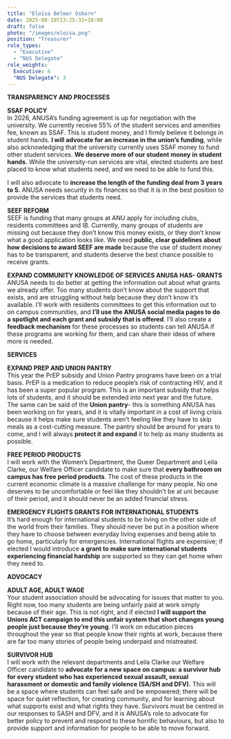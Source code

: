 ```yaml
---
title: "Eloisa Belmar Osborn"
date: 2025-08-10T23:25:31+10:00
draft: false
photo: "/images/eloisa.png"
position: "Treasurer"
role_types:
  - "Executive"
  - "NUS Delegate"
role_weights:
  Executive: 4
  "NUS Delegate": 3
---
```


**TRANSPARENCY AND PROCESSES**

**SSAF POLICY**  
In 2026, ANUSA’s funding agreement is up for negotiation with the university. We currently receive 55% of the student services and amenities fee, known as SSAF. This is student money, and I firmly believe it belongs in student hands. **I will advocate for an increase in the union’s funding**, while also acknowledging that the university currently uses SSAF money to fund other student services. **We deserve more of our student money in student hands.** While the university-run services are vital, elected students are best placed to know what students need, and we need to be able to fund this.

I will also advocate to **increase the length of the funding deal from 3 years to 5\.** ANUSA needs security in its finances so that it is in the best position to provide the services that students need.

**SEEF REFORM**  
SEEF is funding that many groups at ANU apply for including clubs, residents committees and IB. Currently, many groups of students are missing out because they don’t know this money exists, or they don’t know what a good application looks like. We need **public, clear guidelines about how decisions to award SEEF are made** because the use of student money has to be transparent, and students deserve the best chance possible to receive grants. 

**EXPAND COMMUNITY KNOWLEDGE OF SERVICES ANUSA HAS- GRANTS**  
ANUSA needs to do better at getting the information out about what grants we already offer. Too many students don’t know about the support that exists, and are struggling without help because they don’t know it’s available. I’ll work with residents committees to get this information out to on campus communities, and **I’ll use the ANUSA social media pages to do a spotlight and each grant and subsidy that is offered**. I’ll also create a **feedback mechanism** for these processes so students can tell ANUSA if these programs are working for them, and can share their ideas of where more is needed.

**SERVICES**

**EXPAND PREP AND UNION PANTRY**  
This year the PrEP subsidy and Union Pantry programs have been on a trial basis. PrEP is a medication to reduce people’s risk of contracting HIV, and it has been a super popular program. This is an important subsidy that helps lots of students, and it should be extended into next year and the future.   
The same can be said of the **Union pantry**\- this is something ANUSA has been working on for years, and it is vitally important in a cost of living crisis because it helps make sure students aren’t feeling like they have to skip meals as a cost-cutting measure. The pantry should be around for years to come, and I will always **protect it and expand** it to help as many students as possible.

**FREE PERIOD PRODUCTS**  
I will work with the Women’s Department, the Queer Department and Leila Clarke, our Welfare Officer candidate to make sure that **every bathroom on campus has free period products**. The cost of these products in the current economic climate is a massive challenge for many people. No one deserves to be uncomfortable or feel like they shouldn’t be at uni because of their period, and it should never be an added financial stress.

**EMERGENCY FLIGHTS GRANTS FOR INTERNATIONAL STUDENTS**   
It’s hard enough for international students to be living on the other side of the world from their families. They should never be put in a position where they have to choose between everyday living expenses and being able to go home, particularly for emergencies. International flights are expensive; if elected I would introduce **a grant to make sure international students experiencing financial hardship** are supported so they can get home when they need to. 

**ADVOCACY** 

**ADULT AGE, ADULT WAGE**  
Your student association should be advocating for issues that matter to you. Right now, too many students are being unfairly paid at work simply because of their age. This is not right, and if elected **I will support the Unions ACT campaign to end this unfair system that short changes young people just because they’re young**. I’ll work on education pieces throughout the year so that people know their rights at work, because there are far too many stories of people being underpaid and mistreated. 

**SURVIVOR HUB**  
I will work with the relevant departments and Leila Clarke our Welfare Officer candidate to **advocate for a new space on campus: a survivor hub for every student who has experienced sexual assault, sexual harassment or domestic and family violence (SA/SH and DFV).** This will be a space where students can feel safe and be empowered; there will be space for quiet reflection, for creating community, and for learning about what supports exist and what rights they have. Survivors must be centred in our responses to SASH and DFV, and it is ANUSA’s role to advocate for better policy to prevent and respond to these horrific behaviours, but also to provide support and information for people to be able to move forward.